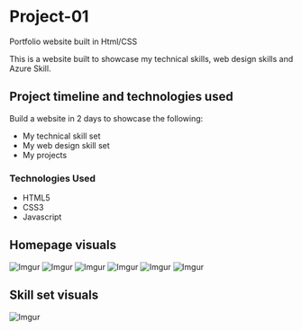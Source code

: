 # Project-01
Portfolio website built in Html/CSS


This is a website built to showcase my technical skills, web design skills and Azure Skill.



## Project timeline and technologies used

Build a  website in 2 days to showcase the following:
* My technical skill set
* My web design skill set
* My projects

### Technologies Used

* HTML5
* CSS3
* Javascript





## Homepage visuals


![Imgur](https://i.imgur.com/zzTxoS2.png?1)
![Imgur](https://i.imgur.com/voIJ0AG.png?1)
![Imgur](https://i.imgur.com/xjHH6Hr.png?1)
![Imgur](https://i.imgur.com/3JJlqb9.png?1)
![Imgur](https://i.imgur.com/4MTPw56.png?1)
![Imgur](https://i.imgur.com/dDprlF7.png?1)

## Skill set visuals

![Imgur](https://i.imgur.com/bVE2xqe.png?1)
